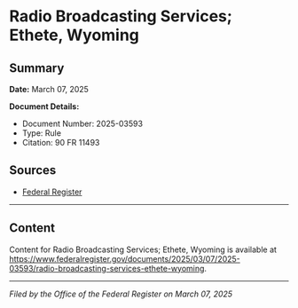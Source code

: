 # Radio Broadcasting Services; Ethete, Wyoming

## Summary

**Date:** March 07, 2025

**Document Details:**
- Document Number: 2025-03593
- Type: Rule
- Citation: 90 FR 11493

## Sources
- [Federal Register](https://www.federalregister.gov/documents/2025/03/07/2025-03593/radio-broadcasting-services-ethete-wyoming)

---

## Content

Content for Radio Broadcasting Services; Ethete, Wyoming is available at https://www.federalregister.gov/documents/2025/03/07/2025-03593/radio-broadcasting-services-ethete-wyoming.

---

*Filed by the Office of the Federal Register on March 07, 2025*
